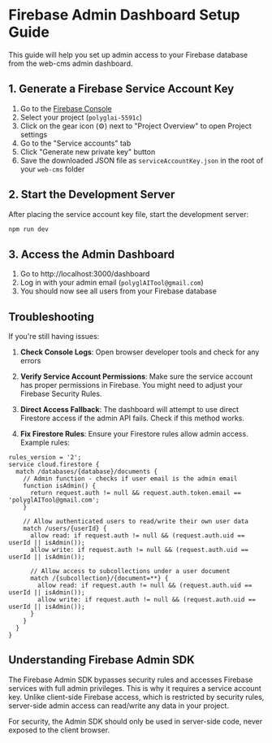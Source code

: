 # Firebase Admin Dashboard Setup Guide

This guide will help you set up admin access to your Firebase database from the web-cms admin dashboard.

## 1. Generate a Firebase Service Account Key

1. Go to the [Firebase Console](https://console.firebase.google.com/)
2. Select your project (`polyglai-5591c`)
3. Click on the gear icon (⚙️) next to "Project Overview" to open Project settings
4. Go to the "Service accounts" tab
5. Click "Generate new private key" button
6. Save the downloaded JSON file as `serviceAccountKey.json` in the root of your `web-cms` folder

## 2. Start the Development Server

After placing the service account key file, start the development server:

```bash
npm run dev
```

## 3. Access the Admin Dashboard

1. Go to http://localhost:3000/dashboard
2. Log in with your admin email (`polyglAITool@gmail.com`)
3. You should now see all users from your Firebase database

## Troubleshooting

If you're still having issues:

1. **Check Console Logs**: Open browser developer tools and check for any errors

2. **Verify Service Account Permissions**: Make sure the service account has proper permissions in Firebase. You might need to adjust your Firebase Security Rules.

3. **Direct Access Fallback**: The dashboard will attempt to use direct Firestore access if the admin API fails. Check if this method works.

4. **Fix Firestore Rules**: Ensure your Firestore rules allow admin access. Example rules:

```
rules_version = '2';
service cloud.firestore {
  match /databases/{database}/documents {
    // Admin function - checks if user email is the admin email
    function isAdmin() {
      return request.auth != null && request.auth.token.email == 'polyglAITool@gmail.com';
    }
    
    // Allow authenticated users to read/write their own user data
    match /users/{userId} {
      allow read: if request.auth != null && (request.auth.uid == userId || isAdmin());
      allow write: if request.auth != null && (request.auth.uid == userId || isAdmin());
      
      // Allow access to subcollections under a user document
      match /{subcollection}/{document=**} {
        allow read: if request.auth != null && (request.auth.uid == userId || isAdmin());
        allow write: if request.auth != null && (request.auth.uid == userId || isAdmin());
      }
    }
  }
}
```

## Understanding Firebase Admin SDK

The Firebase Admin SDK bypasses security rules and accesses Firebase services with full admin privileges. This is why it requires a service account key. Unlike client-side Firebase access, which is restricted by security rules, server-side admin access can read/write any data in your project.

For security, the Admin SDK should only be used in server-side code, never exposed to the client browser. 